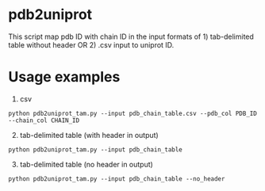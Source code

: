 # pdb2uniprot
This script map pdb ID with chain ID in the input formats of 1) tab-delimited table without header OR 2) .csv input to uniprot ID.

# Usage examples


1) csv
````
python pdb2uniprot_tam.py --input pdb_chain_table.csv --pdb_col PDB_ID --chain_col CHAIN_ID
````

2) tab-delimited table (with header in output)
````
python pdb2uniprot_tam.py --input pdb_chain_table
````

3) tab-delimited table (no header in output)
````
python pdb2uniprot_tam.py --input pdb_chain_table --no_header
````
